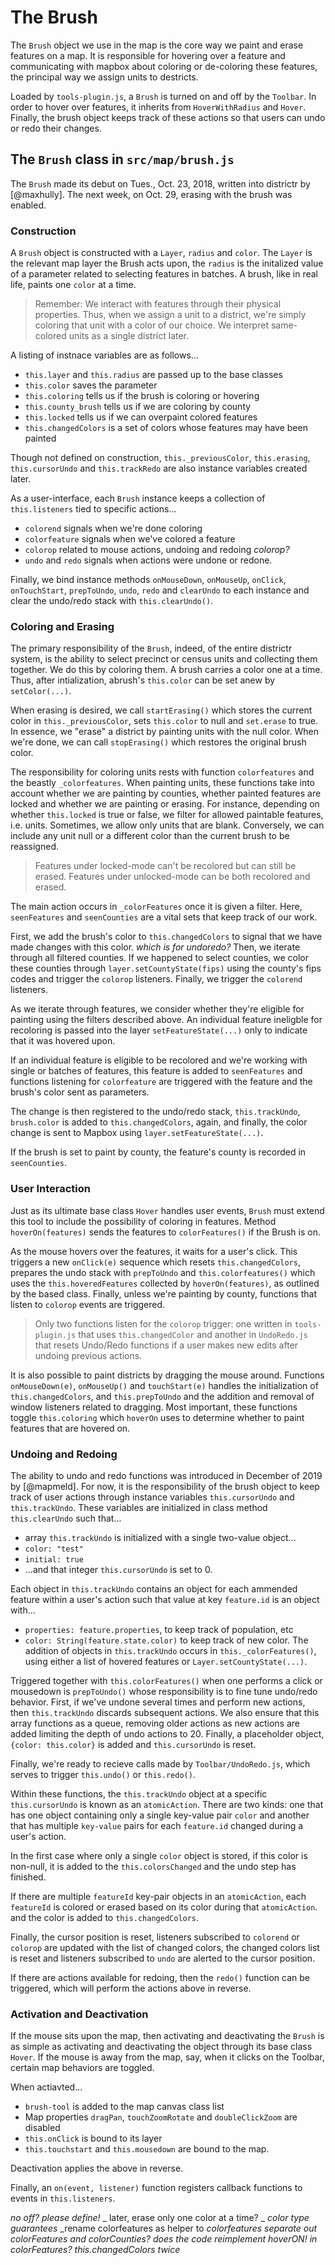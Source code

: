 # The Brush

The `Brush` object we use in the map is the core way we paint and erase
features on a map. It is responsible for hovering over a feature and 
communicating with mapbox about coloring or de-coloring these features,
the principal way we assign units to destricts.

Loaded by `tools-plugin.js`, a `Brush` is turned on and off by the
`Toolbar`. In order to hover over features, it inherits from
`HoverWithRadius` and `Hover`. Finally, the brush object keeps track of
these actions so that users can undo or redo their changes.

## The `Brush` class in `src/map/brush.js`
The `Brush` made its debut on Tues., Oct. 23, 2018, written into districtr
by [@maxhully]. The next week, on Oct. 29, erasing with the brush was
enabled. 

### Construction

A `Brush` object is constructed with a `Layer`, `radius` and `color`.
The `Layer` is the relevant map layer the Brush acts upon, the `radius`
is the initalized value of a parameter related to selecting features in
batches. A brush, like in real life, paints one `color` at a time.

> Remember: We interact with features through their physical properties.
Thus, when we assign a unit to a district, we're simply coloring that
unit with a color of our choice. We interpret same-colored units as 
a single district later. 

A listing of instnace variables are as follows...
- `this.layer` and `this.radius` are passed up to the base classes
- `this.color` saves the parameter
- `this.coloring` tells us if the brush is coloring or hovering
- `this.county_brush` tells us if we are coloring by county
- `this.locked` tells us if we can overpaint colored features
- `this.changedColors` is a set of colors whose features may have been
painted

Though not defined on construction, `this._previousColor`,
`this.erasing`, `this.cursorUndo` and `this.trackRedo` are also instance
variables created later.

As a user-interface, each `Brush` instance keeps a collection of
`this.listeners` tied to specific actions...
- `colorend` signals when we're done coloring 
- `colorfeature` signals when we've colored a feature
- `colorop` related to mouse actions, undoing and redoing  _colorop?_
- `undo` and `redo` signals when actions were undone or redone. 

Finally, we bind instance methods `onMouseDown`, `onMouseUp`, `onClick`,
`onTouchStart`, `prepToUndo`, `undo`, `redo` and `clearUndo` to each
instance and clear the undo/redo stack with `this.clearUndo()`.

### Coloring and Erasing

The primary responsibility of the `Brush`, indeed, of the entire
districtr system, is the ability to select precinct or census units and
collecting them together. We do this by coloring them. A brush carries a
color one at a time. Thus, after intialization, abrush's `this.color`
can be set anew by `setColor(...)`.

When erasing is desired, we call `startErasing()` which stores the
current color in `this._previousColor`, sets `this.color` to null and
`set.erase` to true. In essence, we "erase" a district by painting
units with the null color. When we're done, we can call `stopErasing()`
which restores the original brush color.

The responsibility for coloring units rests with function
`colorfeatures` and the beastly `_colorfeatures`. When painting units,
these functions take into account whether we are painting by counties,
whether painted features are locked and whether we are painting or
erasing. For instance, depending on whether `this.locked` is true or
false, we filter for allowed paintable features, i.e. units. Sometimes,
we allow only units that are blank. Conversely, we can include any unit
null or a different color than the current brush to be reassigned.

> Features under locked-mode can't be recolored but can still be erased.
Features under unlocked-mode can be both recolored and erased. 
 

The main action occurs in `_colorFeatures` once it is given a filter. Here,
`seenFeatures` and `seenCounties` are a vital sets that keep track of our
work. 

First, we add the brush's color to `this.changedColors` to signal that we
have made changes with this color. _which is for undoredo?_ Then, we iterate
through all filtered counties. If we happened to select counties, we color
these counties through `layer.setCountyState(fips)` using the county's fips
codes and trigger the `colorop` listeners. Finally, we trigger the `colorend` 
listeners.

As we iterate through features, we consider whether they're eligible for
painting using the filters described above. An individual feature
ineligble for recoloring is passed into the layer `setFeatureState(...)`
only to indicate that it was hovered upon. 

If an individual feature is eligible to be recolored and we're working
with single or batches of features, this feature is added to
`seenFeatures` and functions listening for `colorfeature` are triggered
with the feature and the brush's color sent as parameters.

The change is then registered to the undo/redo stack, `this.trackUndo`,
`brush.color` is added to `this.changedColors`, again, and finally, the
color change is sent to Mapbox using `layer.setFeatureState(...)`.

If the brush is set to paint by county, the feature's county is recorded in `seenCounties`.

### User Interaction

Just as its ultimate base class `Hover` handles user events, `Brush` must extend
this tool to include the possibility of coloring in features. Method `hoverOn(features)`
sends the features to `colorFeatures()` if the Brush is on. 

As the mouse hovers over the features, it waits for a user's click. This
triggers a new `onClick(e)` sequence which resets `this.changedColors`,
prepares the undo stack with `prepToUndo` and `this.colorfeatures()`
which uses the `this.hoveredFeatures` collected by `hoverOn(features)`,
as outlined by the based class. Finally, unless we're painting by
county, functions that listen to `colorop` events are triggered. 

> Only two functions listen for the `colorop` trigger: one written in 
`tools-plugin.js` that uses `this.changedColor` and another in
`UndoRedo.js` that resets Undo/Redo functions if a user makes new edits
after undoing previous actions.

It is also possible to paint districts by dragging the mouse around.
Functions `onMouseDown(e)`, `onMouseUp()` and `touchStart(e)` handles
the initialization of `this.changedColors`, and `this.prepToUndo` and
the addition and removal of window listeners related to dragging. Most
important, these functions toggle `this.coloring` which `hoverOn` uses
to determine whether to paint features that are hovered on.

### Undoing and Redoing

The ability to undo and redo functions was introduced in December of
2019 by [@mapmeld]. For now, it is the responsibility of the brush
object to keep track of user actions through instance
variables `this.cursorUndo` and `this.trackUndo`. These variables
are initialized in class method `this.clearUndo` such that...
- array `this.trackUndo` is initialized with a single two-value object...
 - `color: "test"`
 - `initial: true`
- ...and that integer `this.cursorUndo` is set to 0.

Each object in `this.trackUndo` contains an object for each ammended
feature within a user's action such that value at key `feature.id` is
an object with...
- `properties: feature.properties`, to keep track of population, etc
- `color: String(feature.state.color)` to keep track of new color. The
addition of objects in `this.trackUndo` occurs in `this._colorFeatures()`,
using either a list of hovered features or `Layer.setCountyState(...)`.

Triggered together with `this.colorFeatures()` when one performs a
click or mousedown is `prepToUndo()` whose responsibility is to fine
tune undo/redo behavior. First, if we've undone several times and
perform new actions, then `this.trackUndo` discards subsequent actions. 
We also ensure that this array functions as a queue, removing older
actions as new actions are added limiting the depth of undo actions to 20. 
Finally, a placeholder object, `{color: this.color}` is added and 
`this.cursorUndo` is reset.

Finally, we're ready to recieve calls made by `Toolbar/UndoRedo.js`,
which serves to trigger `this.undo()` or `this.redo()`.

Within these functions, the `this.trackUndo` object at a specific
`this.cursorUndo` is known as an `atomicAction`. There are two kinds: one 
that has one object containing only a single key-value pair `color` and
another that has multiple `key-value` pairs for each `feature.id` changed
during a user's action.

In the first case where only a single `color` object is stored, if this
color is non-null, it is added to the `this.colorsChanged` and the undo
step has finished. 

If there are multiple `featureId` key-pair objects in an `atomicAction`,
each `featureId` is colored or erased based on its color during that `atomicAction`.
and the color is added to `this.changedColors`.

Finally, the cursor position is reset, listeners subscribed to `colorend` or `colorop`
are updated with the list of changed colors, the changed colors list is reset
and listeners subscribed to `undo` are alerted to the cursor position. 

If there are actions available for redoing, then the `redo()` function can
be triggered, which will perform the actions above in reverse.
    
    
### Activation and Deactivation

If the mouse sits upon the map, then activating and deactivating
the `Brush` is as simple as activating and deactivating the object
through its base class `Hover`. If the mouse is away from the map,
say, when it clicks on the Toolbar, certain map behaviors are toggled.

When actiavted...
- `brush-tool` is added to the map canvas class list
- Map properties `dragPan`, `touchZoomRotate` and `doubleClickZoom` are disabled
- `this.onClick` is bound to its layer
- `this.touchstart` and `this.mousedown` are bound to the map.

Deactivation applies the above in reverse.

Finally, an `on(event, listener)` function registers callback functions to
events in `this.listeners`. 

_no off?_
 _please define!_
 _ later, erase only one color at a time? _
_color type guarantees_ 
_rename colorfeatures as helper to _colorfeatures_
_separate out colorFeatures and colorCounties?_
_does the code reimplement hoverON! in colorFeatures?_ 
_this.changedColors twice_
